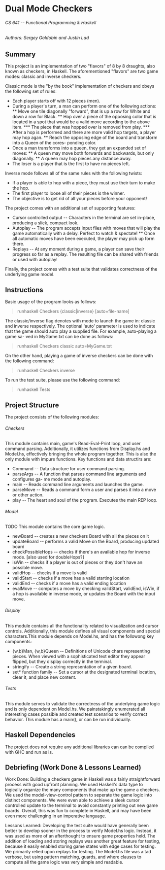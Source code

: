 # Dual Mode Checkers
###### CS 641 -- Functional Programming & Haskell
###### Authors: Sergey Goldobin and Justin Lad

## Summary
This project is an implementation of two "flavors" of 8 by 8 draughts, also 
known as checkers, in Haskell. The aforementioned "flavors" are two game modes: 
classic and inverse checkers.

Classic mode is the "by the book" implementation of checkers and obeys the
following set of rules:
* Each player starts off with 12 pieces (men).
* During a player's turn, a man can perform one of the following actions:
** Move one tile diagonally "forward", that is up a row for White and down a
row for Black.
** Hop over a piece of the opposing color that is located in a spot that would
be a valid move according to the above item.
*** The piece that was hopped over is removed from play.
*** After a hop is performed and there are more valid hop targets, a player may
hop agan.
** Reach the opposing edge of the board and transform into a Queen of the cores-
ponding color.
* Once a man transforms into a queen, they get an expanded set of moves:
** A queen may move both forwards and backwards, but only diagonally.
** A queen may hop pieces any distance away.
* The loser is a player that is the first to have no pieces left.

Inverse mode follows all of the same rules with the following twists:
* If a player is able to hop with a piece, they must use their turn to make the
hop.
* The first player to loose all of their pieces is the winner.
* The objective is to get rid of all your pieces before your opponent!

The project comes with an additional set of supporting features:
* Cursor controlled output -- Characters in the terminal are set in-place,
producing a slick, compact look.
* Autoplay -- The program accepts input files with moves that will play the game
automatically with a delay. Perfect to watch & spectate!
** Once all automatic moves have been executed, the player may pick up form there.
* Replays -- At any moment during a game, a player can save their progress so far
as a replay. The resulting file can be shared with friends or used with autoplay!


Finally, the project comes with a test suite that validates correctness of 
the underlying game model.

## Instructions

Basic usage of the program looks as follows:
> runhaskell Checkers {classic|inverse} [auto=file-name]

The classic/inverse flag denotes with mode to launch the game in: classic and 
inverse respectively. The optional 'auto' parameter is used to indicate that
the game should auto play a supplied file. For example, auto-playing a game sa-
ved in MyGame.txt can be done as follows:
> runhaskell Checkers classic auto=MyGame.txt

On the other hand, playing a game of inverse checkers can be done with the
following command:
> runhaskell Checkers inverse

To run the test suite, please use the following command:
> runhaskell Tests

## Project Structure

The project consists of the following modules:

###### Checkers
This module contains main, game's Read-Eval-Print loop, and user command parsing.
Additionally, it utilizes functions from Display.hs and Model.hs, effectively
bringing the whole program together. This is also the only module with impure
functions. Key functions and data structirs are:
* Command   -- Data structure for user command parsing.
* parseArgs -- A function that parses command line arguments and configures ga-
me mode and autoplay.
* main      -- Reads command line arguments and launches the game.
* parseMove -- Reads a command form a user and parses it into a move or other action.
* play      -- The heart and soul of the program. Executes the main REP loop.

###### Model
TODO
This module contains the core game logic. 

* newBoard          -- creates a new checkers Board with all the pieces on it
* updateBoard       -- performs a valid Move on the Board, producing updated board
* checkPossibleHops -- checks if there's an available hop for inverse mode. [also used for doubleHops?]
* isWin             -- checks if a player is out of pieces or they don't have an possible move. 
* validHop          -- checks if a move is valid
* validStart        -- checks if a move has a valid starting location
* validEnd          -- checks if a move has a valid ending location
* evalMove          -- computes a move by checking validStart, validEnd, isWin, if a hop is available in inverse mode, or updates the Board with the input move. 

###### Display
This module contains all the functionality related to visualization and cursor 
controls. Additionally, this module defines all visual components and special 
characters.This module depends on Model.hs, and has the followong key components:
* {w,b}Man, {w,b}Queen -- Definitions of Unicode chars representing pieces. When
viewed with a sophisticated text editor they appear flipped, but they display
correctly in the terminal.
* stringify            -- Create a string representation of a given board.
* set* function family -- Set a cursor at the designated terminal location, 
clear it, and place new content.

###### Tests
This module serves to validate the correctness of the underlying game logic and 
is only dependent on Model.hs. We painstakingly enumerated all interesting cases
possible and created test scenarios to verify correct behavior. This module has
a main(), or can be run individually.

## Haskell Dependencies
The project does not require any additional libraries can can be compiled with
GHC and run as is.

## Debriefing (Work Done & Lessons Learned)

Work Done:
Building a checkers game in Haskell was a fairly straightforward process with good upfront planning.  We used Haskell's data type to logically organize the many components that make up the game a checkers. We used the model-view-control pattern to seperate the game logic into distinct components.  We were even able to achieve a sleek cursor controlled update to the terminal to avoid constantly printing out new game boards. Overall, this was fun to complete in Haskell, and may have been even more challenging in an imperative language. 


Lessons Learned: 
Developing the test suite would have generally been better to develop sooner in the process to verify Model.hs logic. Instead, it was used as more of an afterthought to ensure game properties held.  The addition of loading and storing replays was another great feature for testing, because it easily enabled storing game states with edge cases for testing. We primarily relied upon replays for testing. The Model.hs file was a tad verbose, but using pattern matching, guards, and where clauses to compute all the game logic was very simple and readable.  









